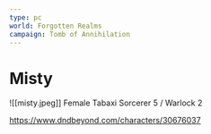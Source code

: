 ```yaml
---
type: pc
world: Forgotten Realms
campaign: Tomb of Annihilation
---
```


# Misty
![[misty.jpeg]]
Female Tabaxi Sorcerer 5 / Warlock 2

https://www.dndbeyond.com/characters/30676037